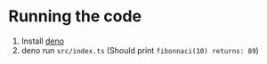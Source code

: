 # Running the code

1. Install [deno](https://deno.land/manual@v1.29.2/getting_started/installation)
2. deno run `src/index.ts` (Should print `fibonnaci(10) returns: 89`)
